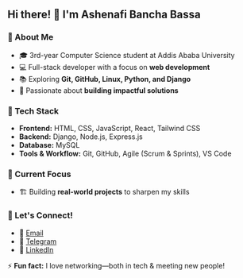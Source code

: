 ## Hi there! 👋 I'm Ashenafi Bancha Bassa  

### 🌱 About Me  
- 🎓 3rd-year Computer Science student at Addis Ababa University  
- 💻 Full-stack developer with a focus on **web development**    
- 📚 Exploring **Git, GitHub, Linux, Python, and Django**  
- 🎯 Passionate about **building impactful solutions**  

### 🔨 Tech Stack  
- **Frontend:** HTML, CSS, JavaScript, React, Tailwind CSS  
- **Backend:** Django, Node.js, Express.js  
- **Database:** MySQL  
- **Tools & Workflow:** Git, GitHub, Agile (Scrum & Sprints), VS Code  

### 📌 Current Focus   
- 🏗 Building **real-world projects** to sharpen my skills  

### 💬 Let's Connect!  
- 💌 [Email](mailto:ashenafibanchabassa01@gmail.com)
- 📲 [Telegram](https://t.me/@Ashenafi_Bancha) 
- 🔗 [LinkedIn](https://et.linkedin.com/in/ashenafi-bancha-8b785629b)  
 

⚡ **Fun fact:** I love networking—both in tech & meeting new people!  

